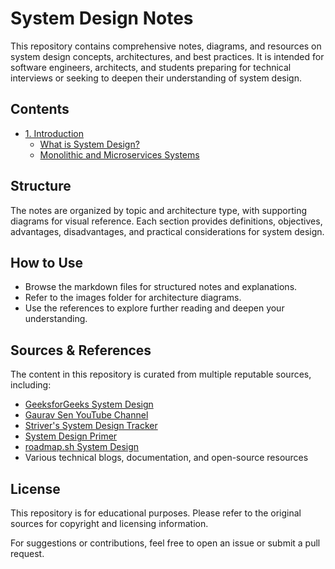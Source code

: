 # System Design Notes

This repository contains comprehensive notes, diagrams, and resources on system design concepts, architectures, and best practices. It is intended for software engineers, architects, and students preparing for technical interviews or seeking to deepen their understanding of system design.

## Contents

- [1. Introduction](1.%20Introduction/)
  - [What is System Design?](1.%20Introduction/1.%20What%20is%20System%20Design.md)
  - [Monolithic and Microservices Systems](1.%20Introduction/2.%20Monolithic%20and%20Microservices%20Systems.md)

## Structure

The notes are organized by topic and architecture type, with supporting diagrams for visual reference. Each section provides definitions, objectives, advantages, disadvantages, and practical considerations for system design.

## How to Use

- Browse the markdown files for structured notes and explanations.
- Refer to the images folder for architecture diagrams.
- Use the references to explore further reading and deepen your understanding.

## Sources & References

The content in this repository is curated from multiple reputable sources, including:

- [GeeksforGeeks System Design](https://www.geeksforgeeks.org/system-design-tutorial/)
- [Gaurav Sen YouTube Channel](https://www.youtube.com/@GauravSen)
- [Striver's System Design Tracker](https://takeuforward.org/system-design/complete-system-design-roadmap-with-videos-for-sdes)
- [System Design Primer](https://github.com/donnemartin/system-design-primer)
- [roadmap.sh System Design](https://roadmap.sh/system-design)
- Various technical blogs, documentation, and open-source resources


## License

This repository is for educational purposes. Please refer to the original sources for copyright and licensing information.

For suggestions or contributions, feel free to open an issue or submit a pull request.